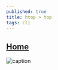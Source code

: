 ```yaml
---
published: true
title: htop > top
tags: cli
---
```


## [Home](http://hisham.hm/htop/index.php)

![caption](http://hisham.hm/htop/htop-2.0.png)
